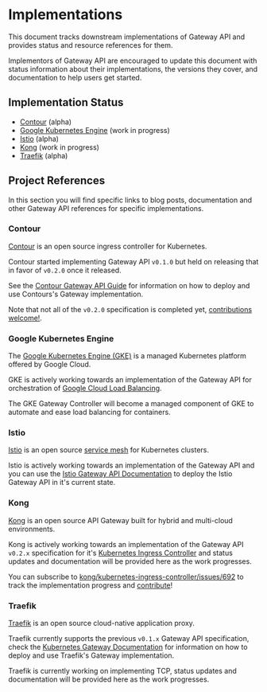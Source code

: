 # Implementations

This document tracks downstream implementations of Gateway API and provides status and resource references for them.

Implementors of Gateway API are encouraged to update this document with status information about their implementations, the versions they cover, and documentation to help users get started.

## Implementation Status

- [Contour][1] (alpha)
- [Google Kubernetes Engine][2] (work in progress)
- [Istio][3] (alpha)
- [Kong][4] (work in progress)
- [Traefik][5] (alpha)

[1]:#contour
[2]:#google-cloud-platform
[3]:#istio
[4]:#kong
[5]:#traefik

## Project References

In this section you will find specific links to blog posts, documentation and other Gateway API references for specific implementations.

### Contour

[Contour][contour] is an open source ingress controller for Kubernetes.

Contour started implementing Gateway API `v0.1.0` but held on releasing that in favor of `v0.2.0` once it released.

See the [Contour Gateway API Guide][contour-1] for information on how to deploy and use Contours's Gateway implementation.

Note that not all of the `v0.2.0` specification is completed yet, [contributions welcome!][contour-2].

[contour]:https://projectcontour.io
[latest]:https://doc.traefik.io/traefik/routing/providers/kubernetes-gateway/
[contour-1]:https://projectcontour.io/guides/gateway-api/
[contour-2]:https://github.com/projectcontour/contour/blob/main/CONTRIBUTING.md

### Google Kubernetes Engine

The [Google Kubernetes Engine (GKE)][gke] is a managed Kubernetes platform offered by Google Cloud.

GKE is actively working towards an implementation of the Gateway API for orchestration of [Google Cloud Load Balancing][gclb].

The GKE Gateway Controller will become a managed component of GKE to automate and ease load balancing for containers.

[gke]:https://cloud.google.com/kubernetes-engine
[gclb]:https://cloud.google.com/load-balancing

### Istio

[Istio][istio] is an open source [service mesh][mesh] for Kubernetes clusters.

Istio is actively working towards an implementation of the Gateway API and you can use the [Istio Gateway API Documentation][istio-1] to deploy the Istio Gateway API in it's current state.

[istio]:https://istio.io
[mesh]:https://istio.io/latest/docs/concepts/what-is-istio/#what-is-a-service-mesh
[istio-1]:https://istio.io/latest/docs/tasks/traffic-management/ingress/service-apis/

### Kong

[Kong][kong] is an open source API Gateway built for hybrid and multi-cloud environments.

Kong is actively working towards an implementation of the Gateway API `v0.2.x` specification for it's [Kubernetes Ingress Controller][kic] and status updates and documentation will be provided here as the work progresses.

You can subscribe to [kong/kubernetes-ingress-controller/issues/692][kong-1] to track the implementation progress and [contribute][kong-2]!

[kong]:https://konghq.com
[kic]:https://github.com/kong/kubernetes-ingress-controller
[kong-1]:https://github.com/kong/kubernetes-ingress-controller/issues/692
[kong-2]:https://github.com/Kong/kubernetes-ingress-controller/blob/main/CONTRIBUTING.md

### Traefik

[Traefik][traefik] is an open source cloud-native application proxy.

Traefik currently supports the previous `v0.1.x` Gateway API specification, check the [Kubernetes Gateway Documentation][traefik-1] for information on how to deploy and use Traefik's Gateway implementation.

Traefik is currently working on implementing TCP, status updates and documentation will be provided here as the work progresses.

[traefik]:https://traefik.io
[traefik-1]:https://doc.traefik.io/traefik/routing/providers/kubernetes-gateway/
